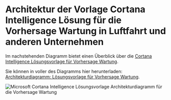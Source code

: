 <properties
    pageTitle="Architektur von Vorhersage Wartung | Microsoft Azure"
    description="Die Vorlage Microsoft Cortana Intelligence Lösung für die Vorhersage Wartung in Aerospace, Dienstprogramme, Verkehrs Architekturdiagramm"
    services="cortana-analytics"
    documentationCenter=""
    authors="garyericson"
    manager="jhubbard"
    editor="cgronlun"/>

<tags
    ms.service="cortana-analytics"
    ms.workload="data-services"
    ms.tgt_pltfrm="na"
    ms.devlang="na"
    ms.topic="article"
    ms.date="08/19/2016"
    ms.author="garye" />

# <a name="architecture-of-the-cortana-intelligence-solution-template-for-predictive-maintenance-in-aerospace-and-other-businesses"></a>Architektur der Vorlage Cortana Intelligence Lösung für die Vorhersage Wartung in Luftfahrt und anderen Unternehmen

Im nachstehenden Diagramm bietet einen Überblick über die [Cortana Intelligence Lösungsvorlage für Vorhersage Wartung](https://gallery.cortanaanalytics.com/SolutionTemplate/Predictive-Maintenance-for-Aerospace-1).

Sie können in voller des Diagramms hier herunterladen: [Architekturdiagramm: Lösungsvorlage für Vorhersage Wartung](http://download.microsoft.com/download/1/9/B/19B815F0-D1B0-4F67-AED3-A40544225FD1/ca-topologies-maintenance-prediction.png).

![Microsoft Cortana Intelligence Lösungsvorlage Architekturdiagramm für die Vorhersage Wartung][image]

[image]: ./media/cortana-analytics-architecture-predictive-maintenance/ca-topologies-maintenance-prediction.png
